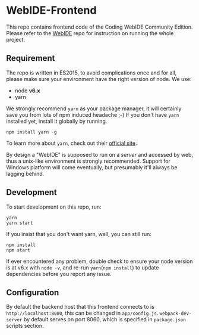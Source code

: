 # WebIDE-Frontend

This repo contains frontend code of the Coding WebIDE Community Edition. Please refer to the [WebIDE](https://github.com/pixelorz/webide) repo for instruction on running the whole project.

## Requirement

The repo is written in ES2015, to avoid complications once and for all, please make sure your environment have the right version of node. We use:

- node **v6.x**
- yarn

We strongly recommend `yarn` as your package manager, it will certainly save you from lots of npm induced headache ;-) If you don't have `yarn` installed yet, install it globally by running.
```
npm install yarn -g
```
To learn more about `yarn`, check out their [official site](https://yarnpkg.com/).

By design a "WebIDE" is supposed to run on a _server_ and accessed by web, thus a unix-like environment is strongly recommended. Support for Windows platform will come eventually, but presumably it'll always be lagging behind.

## Development

To start development on this repo, run:
```
yarn
yarn start
```

If you insist that you don't want yarn, well, you can still run:
```
npm install
npm start
```

If ever encountered any problem, double check to ensure your node version is at v6.x with `node -v`, and re-run `yarn`(`npm install`) to update dependencies before you report any issue.


## Configuration

By default the backend host that this frontend connects to is `http://localhost:8080`, this can be changed in `app/config.js`. `webpack-dev-server` by default serves on port 8060, which is specified in `package.json` scripts section.

